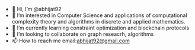 - 👋 Hi, I’m @abhijat92
- 👀 I’m interested in Computer Science and applications of computational complexity theory and algorithms in discrete and applied mathematics.
- 🌱 I’m currently learning constraint optimization and blockchain protocols
- 💞️ I’m looking to collaborate on graph reseacrh, algorithms
- 📫 How to reach me email:abhijat92@gmail.com

<!---
abhijat92/abhijat92 is a ✨ special ✨ repository because its `README.md` (this file) appears on your GitHub profile.
You can click the Preview link to take a look at your changes.
--->
